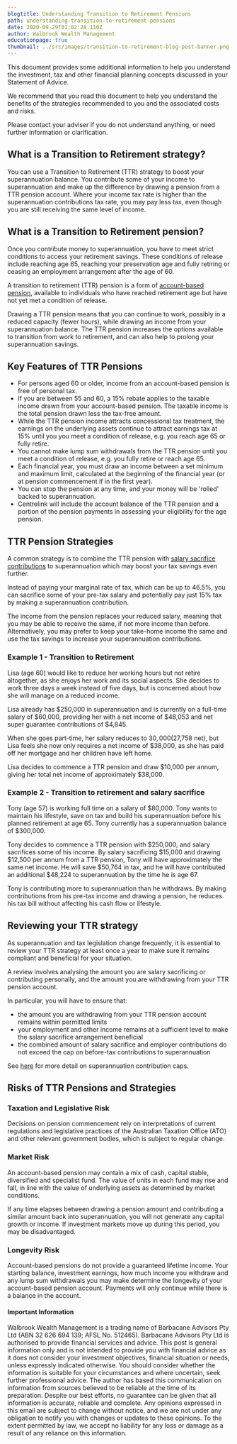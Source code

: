 ```yaml
---
blogtitle: Understanding Transition to Retirement Pensions
path: understanding-transition-to-retirement-pensions
date: 2020-09-29T01:02:28.110Z
author: Walbrook Wealth Management
educationpage: true
thumbnail: ../src/images/transition-to-retirement-blog-post-banner.png
---
```

This document provides some additional information to help you understand the investment, tax and other financial planning concepts discussed in your Statement of Advice.

We recommend that you read this document to help you understand the benefits of the strategies recommended to you and the associated costs and risks.

Please contact your adviser if you do not understand anything, or need further information or clarification.

## What is a Transition to Retirement strategy?

You can use a Transition to Retirement (TTR) strategy to boost your superannuation balance. You contribute some of your income to superannuation and make up the difference by drawing a pension from a TTR pension account. Where your income tax rate is higher than the superannuation contributions tax rate, you may pay less tax, even though you are still receiving the same level of income.

## What is a Transition to Retirement pension?

Once you contribute money to superannuation, you have to meet strict conditions to access your retirement savings. These conditions of release include reaching age 65, reaching your preservation age and fully retiring or ceasing an employment arrangement after the age of 60.

A transition to retirement (TTR) pension is a form of [account-based pension](https://www.walbrook.com.au/education/account-based-pensions), available to individuals who have reached retirement age but have not yet met a condition of release.

Drawing a TTR pension means that you can continue to work, possibly in a reduced capacity (fewer hours), while drawing an income from your superannuation balance. The TTR pension increases the options available to transition from work to retirement, and can also help to prolong your superannuation savings.

## Key Features of TTR Pensions

* For persons aged 60 or older, income from an account-based pension is free of personal tax.
* If you are between 55 and 60, a 15% rebate applies to the taxable income drawn from your account-based pension. The taxable income is the total pension drawn less the tax-free amount.
* While the TTR pension income attracts concessional tax treatment, the earnings on the underlying assets continue to attract earnings tax at 15% until you you meet a condition of release, e.g. you reach age 65 or fully retire.
* You cannot make lump sum withdrawals from the TTR pension until you meet a condition of release, e.g. you fully retire or reach age 65.
* Each financial year, you must draw an income between a set minimum and maximum limit, calculated at the beginning of the financial year (or at pension commencement if in the first year).
* You can stop the pension at any time, and your money will be 'rolled' backed to superannuation.
* Centrelink will include the account balance of the TTR pension and a portion of the pension payments in assessing your eligibility for the age pension.

## TTR Pension Strategies

A common strategy is to combine the TTR pension with [salary sacrifice contributions](https://www.walbrook.com.au/education/contributions) to superannuation which may boost your tax savings even further.

Instead of paying your marginal rate of tax, which can be up to 46.5%, you can sacrifice some of your pre-tax salary and potentially pay just 15% tax by making a superannuation contribution.

The income from the pension replaces your reduced salary, meaning that you may be able to receive the same, if not more income than before. Alternatively, you may prefer to keep your take-home income the same and use the tax savings to increase your superannuation contributions.

### Example 1 - Transition to Retirement

Lisa (age 60) would like to reduce her working hours but not retire altogether, as she enjoys her work and its social aspects. She decides to work three days a week instead of five days, but is concerned about how she will manage on a reduced income.

Lisa already has $250,000 in superannuation and is currently on a full-time salary of $60,000, providing her with a net income of $48,053 and net super guarantee contributions of $4,845.

When she goes part-time, her salary reduces to $30,000 ($27,758 net), but Lisa feels she now only requires a net income of $38,000, as she has paid off her mortgage and her children have left home.

Lisa decides to commence a TTR pension and draw $10,000 per annum, giving her total net income of approximately $38,000.

### Example 2 - Transition to retirement and salary sacrifice

Tony (age 57) is working full time on a salary of $80,000. Tony wants to maintain his lifestyle, save on tax and build his superannuation before his planned retirement at age 65. Tony currently has a superannuation balance of $300,000.

Tony decides to commence a TTR pension with $250,000, and salary sacrifices some of his income. By salary sacrificing $15,000 and drawing $12,500 per annum from a TTR pension, Tony will have approximately the same net income. He will save $50,764 in tax, and he will have contributed an additional $48,224 to superannuation by the time he is age 67.

Tony is contributing more to superannuation than he withdraws. By making contributions from his pre-tax income and drawing a pension, he reduces his tax bill without affecting his cash flow or lifestyle.

## Reviewing your TTR strategy

As superannuation and tax legislation change frequently, it is essential to review your TTR strategy at least once a year to make sure it remains compliant and beneficial for your situation.

A review involves analysing the amount you are salary sacrificing or contributing personally, and the amount you are withdrawing from your TTR pension account.

In particular, you will have to ensure that:

* the amount you are withdrawing from your TTR pension account remains within permitted limits
* your employment and other income remains at a sufficient level to make the salary sacrifice arrangement beneficial
* the combined amount of salary sacrifice and employer contributions do not exceed the cap on before-tax contributions to superannuation

See [here](https://www.walbrook.com.au/education/contributions) for more detail on superannuation contribution caps.

## Risks of TTR Pensions and Strategies

### Taxation and Legislative Risk

Decisions on pension commencement rely on interpretations of current regulations and legislative practices of the Australian Taxation Office (ATO) and other relevant government bodies, which is subject to regular change.

### Market Risk

An account-based pension may contain a mix of cash, capital stable, diversified and specialist fund. The value of units in each fund may rise and fall, in line with the value of underlying assets as determined by market conditions.

If any time elapses between drawing a pension amount and contributing a similar amount back into superannuation, you will not generate any capital growth or income. If investment markets move up during this period, you may be disadvantaged.

### Longevity Risk

Account-based pensions do not provide a guaranteed lifetime income. Your starting balance, investment earnings, how much income you withdraw and any lump sum withdrawals you may make determine the longevity of your account-based pension account. Payments will only continue while there is a balance in the account.

#### Important Information

Walbrook Wealth Management is a trading name of Barbacane Advisors Pty Ltd (ABN 32 626 694 139; AFSL No. 512465). Barbacane Advisors Pty Ltd is authorised to provide financial services and advice. This post is general information only and is not intended to provide you with financial advice as it does not consider your investment objectives, financial situation or needs, unless expressly indicated otherwise. You should consider whether the information is suitable for your circumstances and where uncertain, seek further professional advice. The author has based this communication on information from sources believed to be reliable at the time of its preparation. Despite our best efforts, no guarantee can be given that all information is accurate, reliable and complete. Any opinions expressed in this email are subject to change without notice, and we are not under any obligation to notify you with changes or updates to these opinions. To the extent permitted by law, we accept no liability for any loss or damage as a result of any reliance on this information.